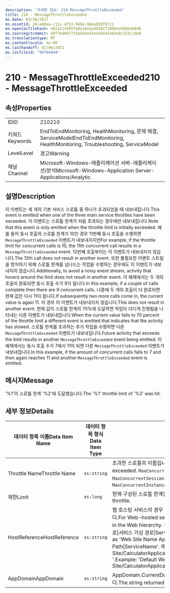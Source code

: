 ```yaml
---
description: '자세한 정보: 210-MessageThrottleExceeded'
title: 210 - MessageThrottleExceeded
ms.date: 03/30/2017
ms.assetid: 24ca08ea-c11c-4753-946e-98aa820f8711
ms.openlocfilehash: e02a115995fa0e18a2ed4582710881d30bb4b846
ms.sourcegitcommit: ddf7edb67715a5b9a45e3dd44536dabc153c1de0
ms.translationtype: MT
ms.contentlocale: ko-KR
ms.lasthandoff: 02/06/2021
ms.locfileid: "99794444"
---
```

# <a name="210---messagethrottleexceeded"></a><span data-ttu-id="2129c-103">210 - MessageThrottleExceeded</span><span class="sxs-lookup"><span data-stu-id="2129c-103">210 - MessageThrottleExceeded</span></span>

## <a name="properties"></a><span data-ttu-id="2129c-104">속성</span><span class="sxs-lookup"><span data-stu-id="2129c-104">Properties</span></span>  
  
|||  
|-|-|  
|<span data-ttu-id="2129c-105">ID</span><span class="sxs-lookup"><span data-stu-id="2129c-105">ID</span></span>|<span data-ttu-id="2129c-106">210</span><span class="sxs-lookup"><span data-stu-id="2129c-106">210</span></span>|  
|<span data-ttu-id="2129c-107">키워드</span><span class="sxs-lookup"><span data-stu-id="2129c-107">Keywords</span></span>|<span data-ttu-id="2129c-108">EndToEndMonitoring, HealthMonitoring, 문제 해결, ServiceModel</span><span class="sxs-lookup"><span data-stu-id="2129c-108">EndToEndMonitoring, HealthMonitoring, Troubleshooting, ServiceModel</span></span>|  
|<span data-ttu-id="2129c-109">Level</span><span class="sxs-lookup"><span data-stu-id="2129c-109">Level</span></span>|<span data-ttu-id="2129c-110">경고</span><span class="sxs-lookup"><span data-stu-id="2129c-110">Warning</span></span>|  
|<span data-ttu-id="2129c-111">채널</span><span class="sxs-lookup"><span data-stu-id="2129c-111">Channel</span></span>|<span data-ttu-id="2129c-112">Microsoft-Windows-애플리케이션 서버-애플리케이션/분석</span><span class="sxs-lookup"><span data-stu-id="2129c-112">Microsoft-Windows-Application Server-Applications/Analytic</span></span>|  
  
## <a name="description"></a><span data-ttu-id="2129c-113">설명</span><span class="sxs-lookup"><span data-stu-id="2129c-113">Description</span></span>  

 <span data-ttu-id="2129c-114">이 이벤트는 세 개의 기본 서비스 스로틀 중 하나가 초과되었을 때 내보내집니다.</span><span class="sxs-lookup"><span data-stu-id="2129c-114">This event is emitted when one of the three main service throttles have been exceeded.</span></span> <span data-ttu-id="2129c-115">이 이벤트는 스로틀 한계가 처음 초과되는 경우에만 내보내집니다.</span><span class="sxs-lookup"><span data-stu-id="2129c-115">Note that this event is only emitted when the throttle limit is initially exceeded.</span></span> <span data-ttu-id="2129c-116">예를 들어 동시 호출의 스로틀 한계가 10인 경우 11번째 동시 호출을 수행하면 `MessageThrottleExceeded` 이벤트가 내보내지지만</span><span class="sxs-lookup"><span data-stu-id="2129c-116">For example, if the throttle limit for concurrent calls is 10, the 11th concurrent call results in a `MessageThrottleExceeded` event.</span></span> <span data-ttu-id="2129c-117">12번째 호출부터는 이 이벤트가 내보내지지 않습니다.</span><span class="sxs-lookup"><span data-stu-id="2129c-117">The 12th call does not result in another event.</span></span> <span data-ttu-id="2129c-118">또한 불필요한 이벤트 스트림을 방지하기 위해 스로틀 한계를 넘나드는 작업을 수행하는 경우에도 이 이벤트가 내보내지지 않습니다.</span><span class="sxs-lookup"><span data-stu-id="2129c-118">Additionally, to avoid a noisy event stream, activity that hovers around the limit does not result in another event.</span></span> <span data-ttu-id="2129c-119">이 예제에서는 두 개의 호출이 완료되면 동시 호출 수가 9가 됩니다.</span><span class="sxs-lookup"><span data-stu-id="2129c-119">In this example, if a couple of calls complete then there are 9 concurrent calls.</span></span> <span data-ttu-id="2129c-120">나중에 두 개의 호출이 더 완료되면 현재 값은 다시 11이 됩니다.</span><span class="sxs-lookup"><span data-stu-id="2129c-120">If subsequently two more calls come in, the current value is again 11.</span></span> <span data-ttu-id="2129c-121">이 경우 이 이벤트가 내보내지지 않습니다.</span><span class="sxs-lookup"><span data-stu-id="2129c-121">This does not result in another event.</span></span> <span data-ttu-id="2129c-122">현재 값이 스로틀 한계의 70%에 도달하면 작업이 더디게 진행됨을 나타내는 다른 이벤트가 내보내집니다.</span><span class="sxs-lookup"><span data-stu-id="2129c-122">When the current value falls to 70 percent of the throttle limit a different event is emitted that indicates that the activity has slowed.</span></span> <span data-ttu-id="2129c-123">스로틀 한계를 초과하는 추가 작업을 수행하면 다른 `MessageThrottleExceeded` 이벤트가 내보내집니다.</span><span class="sxs-lookup"><span data-stu-id="2129c-123">Future activity that exceeds the limit results in another `MessageThrottleExceeded` event being emitted.</span></span> <span data-ttu-id="2129c-124">이 예제에서는 동시 호출 수가 7에서 11이 되면 다른 `MessageThrottleExceeded` 이벤트가 내보내집니다.</span><span class="sxs-lookup"><span data-stu-id="2129c-124">In this example, if the amount of concurrent calls falls to 7 and then again reaches 11 and another `MessageThrottleExceeded` event is emitted.</span></span>  
  
## <a name="message"></a><span data-ttu-id="2129c-125">메시지</span><span class="sxs-lookup"><span data-stu-id="2129c-125">Message</span></span>  

 <span data-ttu-id="2129c-126">'%1'의 스로틀 한계 '%2'에 도달했습니다.</span><span class="sxs-lookup"><span data-stu-id="2129c-126">The '%1' throttle limit of '%2' was hit.</span></span>  
  
## <a name="details"></a><span data-ttu-id="2129c-127">세부 정보</span><span class="sxs-lookup"><span data-stu-id="2129c-127">Details</span></span>  
  
|<span data-ttu-id="2129c-128">데이터 항목 이름</span><span class="sxs-lookup"><span data-stu-id="2129c-128">Data Item Name</span></span>|<span data-ttu-id="2129c-129">데이터 항목 형식</span><span class="sxs-lookup"><span data-stu-id="2129c-129">Data Item Type</span></span>|<span data-ttu-id="2129c-130">설명</span><span class="sxs-lookup"><span data-stu-id="2129c-130">Description</span></span>|  
|--------------------|--------------------|-----------------|  
|<span data-ttu-id="2129c-131">Throttle Name</span><span class="sxs-lookup"><span data-stu-id="2129c-131">Throttle Name</span></span>|`xs:string`|<span data-ttu-id="2129c-132">초과한 스로틀의 이름입니다.</span><span class="sxs-lookup"><span data-stu-id="2129c-132">The name of the throttle that has been exceeded.</span></span> <span data-ttu-id="2129c-133">`MaxConcurrentCalls`, `MaxConcurrentInstances` 또는 `MaxConcurrentSessions` 중 하나입니다.</span><span class="sxs-lookup"><span data-stu-id="2129c-133">Either `MaxConcurrentCalls`, `MaxConcurrentInstances`, or `MaxConcurrentSessions`,</span></span>|  
|<span data-ttu-id="2129c-134">제한</span><span class="sxs-lookup"><span data-stu-id="2129c-134">Limit</span></span>|`xs:long`|<span data-ttu-id="2129c-135">현재 구성된 스로틀 한계입니다.</span><span class="sxs-lookup"><span data-stu-id="2129c-135">The currently configured limit of the throttle.</span></span>|  
|<span data-ttu-id="2129c-136">HostReference</span><span class="sxs-lookup"><span data-stu-id="2129c-136">HostReference</span></span>|`xs:string`|<span data-ttu-id="2129c-137">웹 호스팅 서비스의 경우 이 필드는 웹 계층의 서비스를 고유하게 식별합니다.</span><span class="sxs-lookup"><span data-stu-id="2129c-137">For Web-hosted services, this field uniquely identifies the service in the Web hierarchy.</span></span> <span data-ttu-id="2129c-138">해당 형식은 ' 웹 사이트 이름 응용 프로그램 가상 경로&#124;서비스 가상 경로&#124;ServiceName '으로 정의 됩니다.</span><span class="sxs-lookup"><span data-stu-id="2129c-138">Its format is defined as 'Web Site Name Application Virtual Path&#124;Service Virtual Path&#124;ServiceName'.</span></span> <span data-ttu-id="2129c-139">예: ' Default Web Site/CalculatorApplication&#124;/CalculatorService.svc&#124;CalculatorService '.</span><span class="sxs-lookup"><span data-stu-id="2129c-139">Example: 'Default Web Site/CalculatorApplication&#124;/CalculatorService.svc&#124;CalculatorService'.</span></span>|  
|<span data-ttu-id="2129c-140">AppDomain</span><span class="sxs-lookup"><span data-stu-id="2129c-140">AppDomain</span></span>|`xs:string`|<span data-ttu-id="2129c-141">AppDomain.CurrentDomain.FriendlyName에서 반환되는 문자열입니다.</span><span class="sxs-lookup"><span data-stu-id="2129c-141">The string returned by AppDomain.CurrentDomain.FriendlyName.</span></span>|
